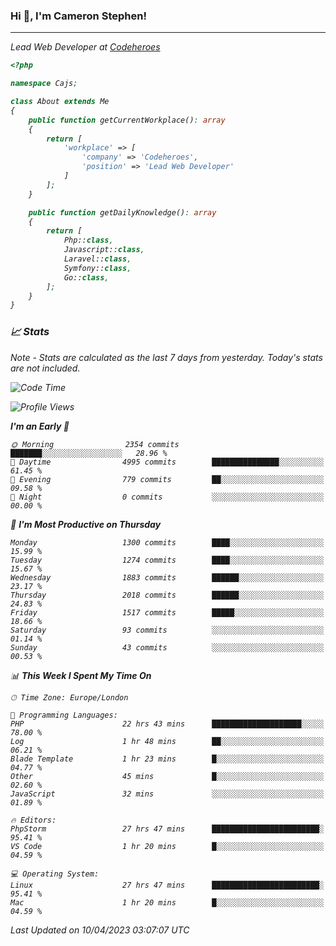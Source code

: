 ### Hi 👋, I'm Cameron Stephen!
<hr>
<p><em>Lead Web Developer at <a href="https://codeheroes.co.uk">Codeheroes</a></p>


```php
<?php

namespace Cajs;

class About extends Me
{
    public function getCurrentWorkplace(): array
    {
        return [
            'workplace' => [
                'company' => 'Codeheroes',
                'position' => 'Lead Web Developer'
            ]
        ];
    }

    public function getDailyKnowledge(): array
    {
        return [
            Php::class,
            Javascript::class,
            Laravel::class,
            Symfony::class,
            Go::class,
        ];
    }
}
```

### 📈 Stats
<p><em>Note - Stats are calculated as the last 7 days from yesterday. Today's stats are not included.</em></p>


<!--START_SECTION:waka-->
![Code Time](http://img.shields.io/badge/Code%20Time-3%2C290%20hrs%2013%20mins-blue)

![Profile Views](http://img.shields.io/badge/Profile%20Views-0-blue)

**I'm an Early 🐤** 

```text
🌞 Morning                2354 commits        ███████░░░░░░░░░░░░░░░░░░   28.96 % 
🌆 Daytime                4995 commits        ███████████████░░░░░░░░░░   61.45 % 
🌃 Evening                779 commits         ██░░░░░░░░░░░░░░░░░░░░░░░   09.58 % 
🌙 Night                  0 commits           ░░░░░░░░░░░░░░░░░░░░░░░░░   00.00 % 
```
📅 **I'm Most Productive on Thursday** 

```text
Monday                   1300 commits        ████░░░░░░░░░░░░░░░░░░░░░   15.99 % 
Tuesday                  1274 commits        ████░░░░░░░░░░░░░░░░░░░░░   15.67 % 
Wednesday                1883 commits        ██████░░░░░░░░░░░░░░░░░░░   23.17 % 
Thursday                 2018 commits        ██████░░░░░░░░░░░░░░░░░░░   24.83 % 
Friday                   1517 commits        █████░░░░░░░░░░░░░░░░░░░░   18.66 % 
Saturday                 93 commits          ░░░░░░░░░░░░░░░░░░░░░░░░░   01.14 % 
Sunday                   43 commits          ░░░░░░░░░░░░░░░░░░░░░░░░░   00.53 % 
```


📊 **This Week I Spent My Time On** 

```text
🕑︎ Time Zone: Europe/London

💬 Programming Languages: 
PHP                      22 hrs 43 mins      ████████████████████░░░░░   78.00 % 
Log                      1 hr 48 mins        ██░░░░░░░░░░░░░░░░░░░░░░░   06.21 % 
Blade Template           1 hr 23 mins        █░░░░░░░░░░░░░░░░░░░░░░░░   04.77 % 
Other                    45 mins             █░░░░░░░░░░░░░░░░░░░░░░░░   02.60 % 
JavaScript               32 mins             ░░░░░░░░░░░░░░░░░░░░░░░░░   01.89 % 

🔥 Editors: 
PhpStorm                 27 hrs 47 mins      ████████████████████████░   95.41 % 
VS Code                  1 hr 20 mins        █░░░░░░░░░░░░░░░░░░░░░░░░   04.59 % 

💻 Operating System: 
Linux                    27 hrs 47 mins      ████████████████████████░   95.41 % 
Mac                      1 hr 20 mins        █░░░░░░░░░░░░░░░░░░░░░░░░   04.59 % 
```


 Last Updated on 10/04/2023 03:07:07 UTC
<!--END_SECTION:waka-->
